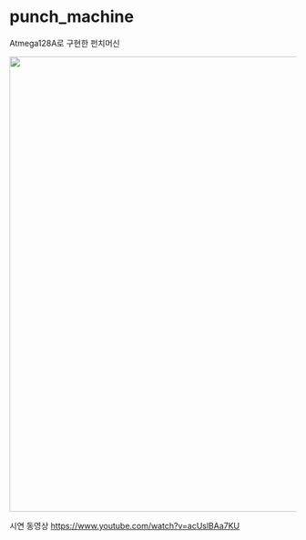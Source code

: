 # punch_machine

Atmega128A로 구현한 펀치머신



<img src="https://user-images.githubusercontent.com/79401359/146861524-f9f96df7-82ec-4835-8b8d-bf9ae0c5899d.jpg"  width="720" height="800">


시연 동영상
https://www.youtube.com/watch?v=acUslBAa7KU
